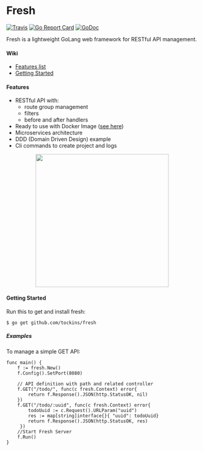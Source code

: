# Fresh 

[![Travis](https://img.shields.io/travis/tockins/fresh.svg?style=flat-square)](https://travis-ci.org/tockins/fresh)
[![Go Report Card](https://goreportcard.com/badge/github.com/tockins/fresh?style=flat-square)](https://goreportcard.com/report/github.com/tockins/fresh)
[![GoDoc](http://img.shields.io/badge/go-documentation-blue.svg?style=flat-square)](http://godoc.org/github.com/tockins/fresh)

Fresh is a lightweight GoLang web framework for RESTful API management.

#### Wiki

- [Features list](#features)
- [Getting Started](#getting-started)

#### Features

- RESTful API with:
  - route group management 
  - filters
  - before and after handlers
- Ready to use with Docker Image ([see here](https://hub.docker.com/r/tockins/fresh/))
- Microservices architecture
- DDD (Domain Driven Design) example
- Cli commands to create project and logs

<p align="center">
<img src="https://i.imgur.com/mCCF2br.png" width="350px">
</p>


#### Getting Started

Run this to get and install fresh:
```
$ go get github.com/tockins/fresh
```

##### Examples

To manage a simple GET API:

```
func main() {
	f := fresh.New()
	f.Config().SetPort(8080)

	// API definition with path and related controller
    f.GET("/todo/", func(c fresh.Context) error{
	    return f.Response().JSON(http.StatusOK, nil)
	})
    f.GET("/todo/:uuid", func(c fresh.Context) error{
        todoUuid := c.Request().URLParam("uuid")
        res := map[string]interface{}{ "uuid": todoUuid}
        return f.Response().JSON(http.StatusOK, res)
     })
	//Start Fresh Server
	f.Run()
}
```
